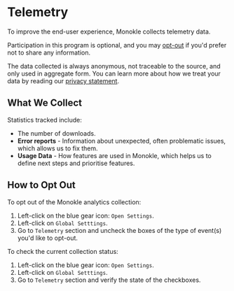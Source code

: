 # Telemetry

To improve the end-user experience, Monokle collects telemetry data.

Participation in this program is optional, and you may [opt-out](#how-to-opt-out) if you'd prefer not to share any information.

The data collected is always anonymous, not traceable to the source, and only used in aggregate form. You can learn more about how we treat your data by reading our [privacy statement](https://monokle.kubeshop.io/privacy-policy). 

## **What We Collect**

Statistics tracked include:

- The number of downloads.
- **Error reports** - Information about unexpected, often problematic issues, which allows us to fix them.
- **Usage Data** - How features are used in Monokle, which helps us to define next steps and prioritise features.

## **How to Opt Out**

To opt out of the Monokle analytics collection:

1. Left-click on the blue gear icon: `Open Settings`.
2. Left-click on `Global Setttings`.
3. Go to `Telemetry` section and uncheck the boxes of the type of event(s) you'd like to opt-out.


To check the current collection status:
1. Left-click on the blue gear icon: `Open Settings`.
2. Left-click on `Global Setttings`.
3. Go to `Telemetry` section and verify the state of the checkboxes.
